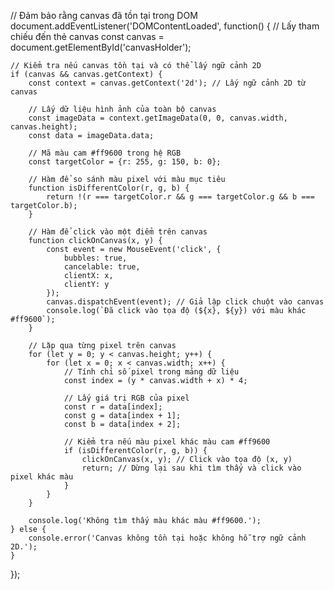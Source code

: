 // Đảm bảo rằng canvas đã tồn tại trong DOM
document.addEventListener('DOMContentLoaded', function() {
    // Lấy tham chiếu đến thẻ canvas
    const canvas = document.getElementById('canvasHolder');
    
    // Kiểm tra nếu canvas tồn tại và có thể lấy ngữ cảnh 2D
    if (canvas && canvas.getContext) {
        const context = canvas.getContext('2d'); // Lấy ngữ cảnh 2D từ canvas

        // Lấy dữ liệu hình ảnh của toàn bộ canvas
        const imageData = context.getImageData(0, 0, canvas.width, canvas.height);
        const data = imageData.data;

        // Mã màu cam #ff9600 trong hệ RGB
        const targetColor = {r: 255, g: 150, b: 0};

        // Hàm để so sánh màu pixel với màu mục tiêu
        function isDifferentColor(r, g, b) {
            return !(r === targetColor.r && g === targetColor.g && b === targetColor.b);
        }

        // Hàm để click vào một điểm trên canvas
        function clickOnCanvas(x, y) {
            const event = new MouseEvent('click', {
                bubbles: true,
                cancelable: true,
                clientX: x,
                clientY: y
            });
            canvas.dispatchEvent(event); // Giả lập click chuột vào canvas
            console.log(`Đã click vào tọa độ (${x}, ${y}) với màu khác #ff9600`);
        }

        // Lặp qua từng pixel trên canvas
        for (let y = 0; y < canvas.height; y++) {
            for (let x = 0; x < canvas.width; x++) {
                // Tính chỉ số pixel trong mảng dữ liệu
                const index = (y * canvas.width + x) * 4;

                // Lấy giá trị RGB của pixel
                const r = data[index];
                const g = data[index + 1];
                const b = data[index + 2];

                // Kiểm tra nếu màu pixel khác màu cam #ff9600
                if (isDifferentColor(r, g, b)) {
                    clickOnCanvas(x, y); // Click vào tọa độ (x, y)
                    return; // Dừng lại sau khi tìm thấy và click vào pixel khác màu
                }
            }
        }

        console.log('Không tìm thấy màu khác màu #ff9600.');
    } else {
        console.error('Canvas không tồn tại hoặc không hỗ trợ ngữ cảnh 2D.');
    }
});
